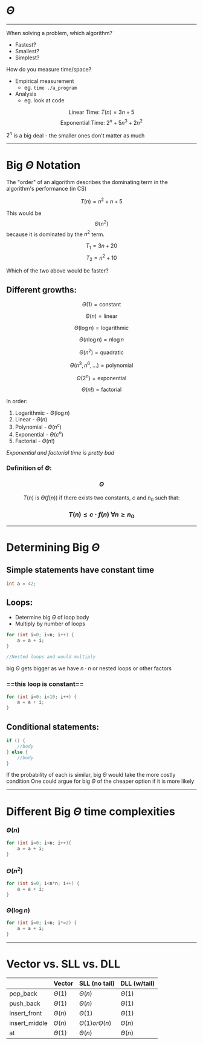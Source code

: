 # $\Theta$

---

When solving a problem, which algorithm?
- Fastest?
- Smallest?
- Simplest?

How do you measure time/space?

- Empirical measurement
	- eg. `time ./a_program`
- Analysis
	- eg. look at code


$$\text{Linear Time: } T(n) = 3n+5$$
$$\text{Exponential Time: } 2^n + 5n^3 + 2n^2$$

$2^n$ is a big deal - the smaller ones don't matter as much 

---

# Big $\Theta$ Notation

The "order" of an algorithm describes the dominating term in the algorithm's performance (in CS)

$$T(n) = n^2 + n + 5$$

This would be $$\Theta(n^2)$$  because it is dominated by the $n^2$ term.

$$T_{1} = 3n + 20$$
$$T_{2} = n^2 + 10$$

Which of the two above would be faster?

## Different growths:

$$\Theta(1) = \text{constant}$$

$$\Theta(n) = \text{linear}$$

$$\Theta(\log n) = \text{logarithmic}$$

$$\Theta(n\log n) = n\log n$$

$$\Theta(n^2) = \text{quadratic}$$

$$\Theta(n^3, n^6, ...) = \text{polynomial}$$

$$\Theta(2^n) = \text{exponential}$$

$$\Theta(n!) = \text{factorial}$$

In order: 
1. Logarithmic - $\Theta(\log n)$
2. Linear - $\Theta(n)$
3. Polynomial - $\Theta(n^c)$
4. Exponential - $\Theta(c^n)$
5. Factorial - $\Theta(n!$)

*Exponential and factorial time is pretty bad*

### Definition of $\Theta$:

### $$\Theta$$

$$T(n) \text{ is } \Theta(f(n)) \text{ if there exists two constants, } c \text{ and } n_{0} \text{ such that:}$$

### $$T(n) \leq c \cdot f(n) \text{ } \forall n \geq n_{0}$$

---

# Determining Big $\Theta$

## Simple statements have **constant time**

```cpp
int a = 42;
```

## Loops:
- Determine big $\Theta$ of loop body
- Multiply by number of loops
```cpp
for (int i=0; i<n; i++) {
	a = a + i;
}

//Nested loops and would multiply
```

big $\Theta$ gets bigger as we have $n \cdot n$ or nested loops or other factors

### ==this loop is constant==
```cpp
for (int i=0; i<10; i++) {
	a = a + i;
}
```

## Conditional statements:
```cpp
if () {
	//body
} else {
	//body
}
```

If the probability of each is similar, big $\Theta$ would take the more costly condition
One could argue for big $\Theta$ of the cheaper option if it is more likely

---

# Different Big $\Theta$ time complexities

### $\Theta(n)$
```cpp
for (int i=0; i<n; i++){
	a = a + i;
}
```

### $\Theta(n^2)$
```cpp
for (int i=0; i<n*n; i++) {
	a = a + i;
}
```

### $\Theta(\log n)$
```cpp
for (int i=0; i<n; i*=2) {
	a = a + i;
}
```

---

# Vector vs. SLL vs. DLL

|               | Vector      | SLL (no tail)            | DLL (w/tail) |
| ------------- | ----------- | ------------------------ | ------------ |
| pop_back      | $\Theta(1)$ | $\Theta(n)$              | $\Theta(1)$  |
| push_back     | $\Theta(1)$ | $\Theta(n)$              | $\Theta(1)$  |
| insert_front  | $\Theta(n)$ | $\Theta(1)$              | $\Theta(1)$  |
| insert_middle | $\Theta(n)$ | $\Theta(1) or \Theta(n)$ | $\Theta(n)$  |
| at            | $\Theta(1)$ | $\Theta(n)$              | $\Theta(n)$  | 

